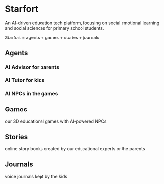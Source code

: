 # Starfort

An AI-driven education tech platform, focusing on social emotional learning and social sciences for primary school students.

Starfort = agents + games + stories + journals


## Agents

### AI Advisor for parents

### AI Tutor for kids

### AI NPCs in the games

## Games

our 3D educational games with AI-powered NPCs

## Stories

online story books created by our educational experts or the parents

## Journals

voice journals kept by the kids




